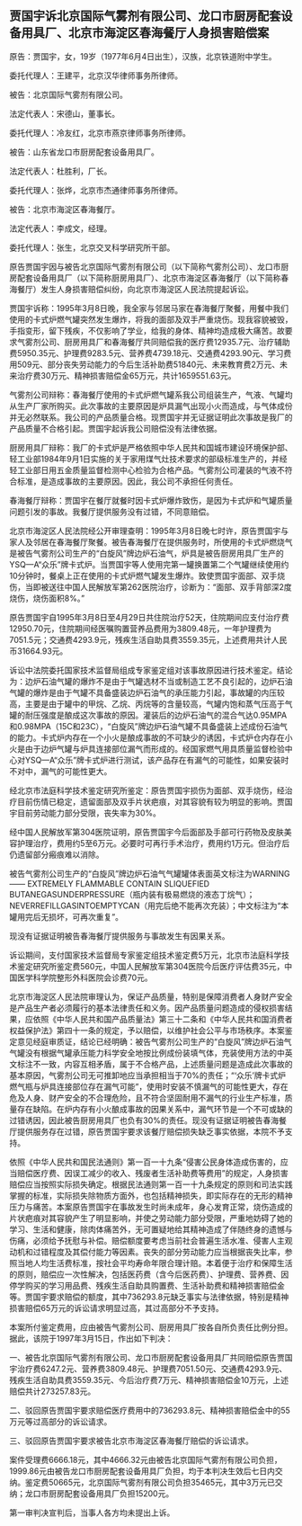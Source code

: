 ## 贾国宇诉北京国际气雾剂有限公司、龙口市厨房配套设备用具厂、北京市海淀区春海餐厅人身损害赔偿案

原告：贾国宇，女，19岁（1977年6月4日出生），汉族，北京铁道附中学生。

委托代理人：王建平，北京汉华律师事务所律师。

被告：北京国际气雾剂有限公司。

法定代表人：宋德山，董事长。

委托代理人：冷友红，北京市燕京律师事务所律师。

被告：山东省龙口市厨房配套设备用具厂。

法定代表人：杜胜利，厂长。

委托代理人：张烨，北京市杰通律师事务所律师。

被告：北京市海淀区春海餐厅。

法定代表人：李成文，经理。

委托代理人：张生，北京交叉科学研究所干部。

原告贾国宇因与被告北京国际气雾剂有限公司（以下简称气雾剂公司）、龙口市厨房配套设备用具厂（以下简称厨房用具厂）、北京市海淀区春海餐厅（以下简称春海餐厅）发生人身损害赔偿纠纷，向北京市海淀区人民法院提起诉讼。

贾国宇诉称：1995年3月8日晚，我全家与邻居马家在春海餐厅聚餐，用餐中我们使用的卡式炉燃气罐突然发生爆炸，将我的面部及双手严重烧伤。现我容貌被毁，手指变形，留下残疾，不仅影响了学业，给我的身体、精神均造成极大痛苦。故要求气雾剂公司、厨房用具厂和春海餐厅共同赔偿我的医疗费12935.7元、治疗辅助费5950.35元、护理费9283.5元、营养费4739.18元、交通费4293.90元、学习费用509元、部分丧失劳动能力的今后生活补助费51840元、未来教育费2万元、未来治疗费30万元、精神损害赔偿金65万元，共计1659551.63元。

气雾剂公司辩称：春海餐厅使用的卡式炉燃气罐系我公司组装生产，气液、气罐均从生产厂家所购买。此次事故的主要原因是炉具漏气出现小火而造成，与气体成份并无必然联系。我公司的产品质量合格。现贾国宇并无证据证明此次事故是我厂的产品质量不合格引起。贾国宇起诉我公司赔偿没有法律依据。

厨房用具厂辩称：我厂的卡式炉是严格依照中华人民共和国城市建设环境保护部、轻工业部1984年9月1日实施的关于家用煤气灶技术要求的部级标准生产的，并经轻工业部日用五金质量监督检测中心检验为合格产品。气雾剂公司灌装的气液不符合标准，是造成事故的主要原因。因此，我公司不承担任何责任。

春海餐厅辩称：贾国宇在餐厅就餐时因卡式炉爆炸致伤，是因为卡式炉和气罐质量问题引发的事故。我餐厅提供服务没有过错，不同意赔偿。

北京市海淀区人民法院经公开审理查明：1995年3月8日晚七时许，原告贾国宇与家人及邻居在春海餐厅聚餐。被告春海餐厅在提供服务时，所使用的卡式炉燃烧气是被告气雾剂公司生产的“白旋风”牌边炉石油气，炉具是被告厨房用具厂生产的YSQ—A“众乐”牌卡式炉。当贾国宇等人使用完第一罐换置第二个气罐继续使用约10分钟时，餐桌上正在使用的卡式炉燃气罐发生爆炸。致使贾国宇面部、双手烧伤，当即被送往中国人民解放军第262医院治疗，诊断为：“面部、双手背部深2度烧伤，烧伤面积8%。”

原告贾国宇自1995年3月8日至4月29日共住院治疗52天，住院期间应支付治疗费12950.70元，住院期间经医嘱购置营养品费用为3809.48元，一年护理费为7051.5元；交通费4293.9元，残疾生活自助具费3559.35元，上述费用共计人民币31664.93元。

诉讼中法院委托国家技术监督局组成专家鉴定组对该事故原因进行技术鉴定。结论为：边炉石油气罐的爆炸不是由于气罐选材不当或制造工艺不良引起的，边炉石油气罐的爆炸是由于气罐不具备盛装边炉石油气的承压能力引起，事故罐的内压较高，主要是由于罐中的甲烷、乙烷、丙烷等的含量较高，气罐内饱和蒸气压高于气罐的耐压强度是酿成这次事故的原因。灌装后的边炉石油气的混合气达0.95MPA和0.98MPA（15C和23C），“白旋风”牌边炉石油气罐不具备盛装上述成份石油气的能力。卡式炉内存在一个小火是酿成事故的不可缺少的诱因，卡式炉仓内存在小火是由于边炉气罐与炉具连接部位漏气而形成的。经国家燃气用具质量监督检验中心对YSQ—A“众乐”牌卡式炉进行测试，该产品存在有漏气的可能性，如果安装时不对中，漏气的可能性更大。

经北京市法庭科学技术鉴定研究所鉴定：原告贾国宇损伤为面部、双手烧伤，经治疗目前伤情已稳定，遗留面部及双手片状疤痕，对其容貌有较为明显的影响。贾国宇目前劳动能力部分受限，丧失率为30%。

经中国人民解放军第304医院证明，原告贾国宇今后面部及手部可行药物及皮肤美容护理治疗，费用约5至6万元。必要时可再行手术治疗，费用约1万元。但治疗后仍遗留部分瘢痕难以消除。

被告气雾剂公司生产的“白旋风”牌边炉石油气气罐罐体表面英文标注为WARNING—— EXTREMELY FLAMMABLE CONTAIN SLIQUEFIED BUTANEGASUNDERPRESSURE（瓶内装有极易燃烧的液态丁烷气）；NEVERREFILLGASINTOEMPTYCAN（用完后绝不能再次充装）；中文标注为“本罐用完后无损坏，可再次重复”。

现没有证据证明被告春海餐厅提供服务与事故发生有因果关系。

诉讼期间，支付国家技术监督局专家鉴定组技术鉴定费5万元，北京市法庭科学技术鉴定研究所鉴定费560元，中国人民解放军第304医院今后医疗评估费35元，中国医学科学院整形外科医院会诊费70元。

北京市海淀区人民法院审理认为，保证产品质量，特别是保障消费者人身财产安全是产品生产者必须履行的基本法律责任和义务。因产品质量问题造成的侵权损害结果，应依照《中华人民共和国产品质量法》第三十二条和《中华人民共和国消费者权益保护法》第四十一条的规定，予以赔偿，以维护社会公平与市场秩序。本案鉴定意见经庭审质证，结论已经明确：被告气雾剂公司生产的“白旋风”牌边炉石油气气罐没有根据气罐承压能力科学安全地按比例成份装填气体，充装使用方法的中英文标注不一致，内容互相矛盾，属于不合格产品，上述质量问题是造成此次事故的基本原因，气雾剂公司无可推卸地应当承担相当于70%的责任；“‘众乐’牌卡式炉燃气瓶与炉具连接部位存在漏气可能”，使用时安装不慎漏气的可能性更大，存在危及人身、财产安全的不合理危险，且不符合坚固耐用不漏气的行业生产标准，质量存在缺陷。在炉内存有小火酿成事故的因果关系中，漏气环节是一个不可或缺的过错诱因，因此被告厨房用具厂也负有30%的责任。现没有证据证明被告春海餐厅提供服务存在过错，原告贾国宇要求该餐厅赔偿损失缺乏事实依据，本院不予支持。

依照《中华人民共和国民法通则》第一百一十九条“侵害公民身体造成伤害的，应当赔偿医疗费、因误工减少的收入、残废者生活补助费等费用”的规定，人身损害赔偿应当按照实际损失确定。根据民法通则第一百一十九条规定的原则和司法实践掌握的标准，实际损失除物质方面外，也包括精神损失，即实际存在的无形的精神压力与痛苦。本案原告贾国宇在事故发生时尚未成年，身心发育正常，烧伤造成的片状疤痕对其容貌产生了明显影响，并使之劳动能力部分受限，严重地妨碍了她的学习、生活和健康，除肉体痛苦外，无可置疑地给其精神造成了伴随终身的遗憾与伤痛，必须给予抚慰与补偿。赔偿额度要考虑当前社会普遍生活水准、侵害人主观动机和过错程度及其偿付能力等因素。丧失的部分劳动能力应当根据丧失比率，参照当地人均生活费标准，按社会平均寿命年限合理计赔。本着便于治疗和保障生活的原则，赔偿应一次性解决，包括医药费（含今后医药费）、护理费、营养费、因停学购买的学习用品费、残疾生活自助具购置费、生活补助费和精神损害赔偿金等。贾国宇要求赔偿的额度，其中736293.8元缺乏事实与法律依据，特别是精神损害赔偿65万元的诉讼请求明显过高，其过高部分不予支持。

本案所付鉴定费用，应由被告气雾剂公司、厨房用具厂按各自所负责任比例分担。据此，该院于1997年3月15日，作出如下判决：

一、被告北京国际气雾剂有限公司、龙口市厨房配套设备用具厂共同赔偿原告贾国宇治疗费6247.2元、营养费3809.48元、护理费7051.50元、交通费4293.9元、残疾生活自助具费3559.35元、今后治疗费7万元、精神损害赔偿金10万元，上述赔偿共计273257.83元。

二、驳回原告贾国宇要求赔偿医疗费用中的736293.8元、精神损害赔偿金中的55万元等过高部分的诉讼请求。

三、驳回原告贾国宇要求被告北京市海淀区春海餐厅赔偿的诉讼请求。

案件受理费6666.18元，其中4666.32元由被告北京国际气雾剂有限公司负担，1999.86元由被告龙口市厨房配套设备用具厂负担，均于本判决生效后七日内交纳。鉴定费50665元，北京国际气雾剂有限公司负担35465元，其中3万元已交纳；龙口市厨房配套设备用具厂负担15200元。

第一审判决宣判后，当事人各方均未提出上诉。

